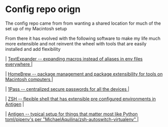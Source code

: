 # Config repo orign 

The config repo came from from wanting a shared location for much of the set up of my Macintosh setup 

From there it has evolved with the following software to make my life much more extensible and not reinvent the wheel with tools that are easily installed and add flexibility 

| [TextExpander -- expanding macros instead of aliases in env files everywhere ](https://textexpander.com/) | 

| [HomeBrew -- package management and package extensibility for tools on Macintosh computers ](https://brew.sh/) |

| [1Pass -- centralized secure passwords for all the devices ](https://1password.com/) |

| [ZSH -- flexible shell that has extensible pre configured environments in Antigen](https://github.com/ohmyzsh/ohmyzsh/wiki/Installing-ZSH) |

| [Antigen -- typical setup for things that matter most like Python toml/pipenv's per "MichaelAquilina/zsh-autoswitch-virtualenv" ](https://github.com/zsh-users/antigen) |
